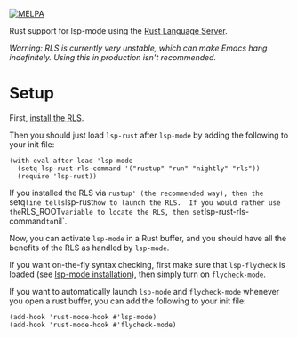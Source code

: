 [![MELPA](https://melpa.org/packages/lsp-rust-badge.svg)](https://melpa.org/#/lsp-rust)

Rust support for lsp-mode using the [Rust Language Server](https://github.com/rust-lang-nursery/rls).

*Warning: RLS is currently very unstable, which can make Emacs hang
indefinitely. Using this in production isn't recommended.*

# Setup

First, [install the RLS](https://github.com/rust-lang-nursery/rls).

Then you should just load `lsp-rust` after `lsp-mode` by adding the following to
your init file:

```emacs-lisp
(with-eval-after-load 'lsp-mode
  (setq lsp-rust-rls-command '("rustup" "run" "nightly" "rls"))
  (require 'lsp-rust))
```

If you installed the RLS via `rustup' (the recommended way), then the `setq`
line tells `lsp-rust` how to launch the RLS.  If you would rather use the
`RLS_ROOT` variable to locate the RLS, then set `lsp-rust-rls-command` to `nil`.

Now, you can activate `lsp-mode` in a Rust buffer, and you should have all the
benefits of the RLS as handled by `lsp-mode`.

If you want on-the-fly syntax checking, first make sure that `lsp-flycheck` is
loaded (see [lsp-mode
installation](https://github.com/emacs-lsp/lsp-mode#installation)), then simply
turn on `flycheck-mode`.

If you want to automatically launch `lsp-mode` and `flycheck-mode` whenever you
open a rust buffer, you can add the following to your init file:

```emacs-lisp
(add-hook 'rust-mode-hook #'lsp-mode)
(add-hook 'rust-mode-hook #'flycheck-mode)
```
